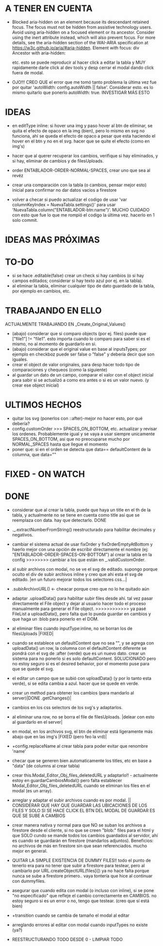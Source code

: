 # A TENER EN CUENTA

- Blocked aria-hidden on an element because its descendant retained focus. The focus must not be hidden from assistive technology users. Avoid using aria-hidden on a focused element or its ancestor. Consider using the inert attribute instead, which will also prevent focus. For more details, see the aria-hidden section of the WAI-ARIA specification at https://w3c.github.io/aria/#aria-hidden.
  Element with focus: div
  Ancestor with aria-hidden: <div> etc. esto se puede reproducir al hacer click a editar la tabla y MUY rapidamente darle click al dev tools y desp cerrar el modal dando click fuera de modal.

- OJO!!! CREO QUE el error que me tomó tanto problema la última vez fue por quitar 'autoWidth: config.autoWidth || false'. Considerar esto. es lo mismo quitarlo que ponerlo autoWidth: true. INVESTIGAR MÁS ESTO

# IDEAS

- en editType inline: si hover una img y paso hover al btn de eliminar, se quita el efecto de opaco en la img (bien), pero lo mismo en svg no funciona, ahí se queda el efecto de opaco a pesar que esta haciendo el hover en el btn y no en el svg. hacer que se quite el efecto (como en img's)
- hacer que al querer recuperar los cambios, verifique si hay eliminados, y si hay, eliminar de cambios y de filesUploads.
- order ENTABLADOR-ORDER-NORMAL-SPACES, crear uno que sea al revéz
- crear una comparación con la tabla (o cambios, pensar mejor esto) inicial para confirmar no dar datos vacios a firestore

- volver a checar si puedo actualizar el codigo de usar 'var columnKeyIndex = NuevaTabla.settings()' para usar 'NuevaTabla.column("ENTABLADOR-btn:name")'. MUCHO CUIDADO con esto que fue lo que me rompió el codigo la última vez. hacerlo en 1 solo commit.

# IDEAS MAS PRÓXIMAS

# TO-DO

- si se hace .editable(false) crear un check si hay cambios (o si hay campos editados; considerar si hay texto azul por ej. en la tabla).
- al eliminar la tabla, eliminar cualquier tipo de dato guardado de la tabla, por ejemplo en cambios, etc.

# TRABAJANDO EN ELLO

ACTUALMENTE TRABAJANDO EN \_Create_Original_Values()

- (abajo) considerar que si comparo objects (por ej. files) puede que ["file1"] != "file1". esto importa cuando lo comparo para saber si es el mismo, no al momento de guardarlo en si.
- (abajo) considerar que el original value en base al inputsTypes; por ejemplo en checkboz puede ser false o "false" y debería decir que son iguales.
- crear el object de valor originales, para desp hacer todo tipo de comparaciones y chequeos (como la siguiente)
- al guardar un dato de un campo, comparar el valor con el object inicial para sabir si se actualizó a como era antes o si es un valor nuevo. (y crear ese object inicial)

# ULTIMOS HECHOS

- quitar los svg (ponerlos con ::after)-mejor no hacer esto, por qué debería?
- config.customOrder >>> SPACES_ON_BOTTOM, etc. actualizar y revisar los ordenes. Probablemente igual y se vaya a usar siempre unicamente SPACES_ON_BOTTOM, asi que no preocuparse mucho por NORMAL_SPACES hasta que llegue el momento
- poner que: si en el orden se detecta que data== defaultContent de la columna, que data=""

# FIXED - ON WATCH

# DONE

- considerar que al crear la tabla, puede que haya un title en el th de la tabla, y actualmente no se tiene en cuenta como title así que se reemplaza con data. hay que detectarlo. DONE
- .\_.extractNumberFromString() reestructurado para habilitar decimales y negativos.
- cambiar el sistema actual de usar fixOrder y fixOrderEmptyAtBottom y haerlo mejor con una opción de escribir directamente el nombre (ej: "ENTABLADOR-ORDER-SPACES-ON-BOTTOM") al crear la tabla en la config >>>>>>>> cambiar a los que están en \_.validCustomOrder.
- al subir archivos con modal, no se ve el svg de editado. supongo porque oculto el div de subir archivos inline y creo que ahi esta el svg de editado. |en un futuro mejorar todos los selectores css...|
- .subirArchivoURL() <- cheacar porque creo que no lo he quitado aún
- adaptar .uploadData() para habilitar subir files desde ahí. tal vez pasar directamente el File object y dejar al usuario hacer todo el proceso manualmente para generar el File object. >>>>>>>>>>>> ya pasé FileList a uploadData(), pero falta que lo pueda guardar en cambios y que haga un :blob para ponerlo en el DOM.
- al eliminar files cuando inputType:inline, no se borran los de filesUploads |FIXED|

- cuando se establece un defaultContent que no sea "", y se agrega con uploadData() un row, la columna con el defaultContent diferente se pondrá con el svg de :after (verde) que es un nuevo dato. crear un sistema para no ponerlo si es solo defaultContent. SOLUCIONADO pero no estoy seguro si es el desired behavior, por el momento puse para que se quede el svg.
- el editar un campo que se subió con uploadData() (y por lo tanto esta verde), si se edita cambia a azul. hacer que se quede en verde.
- crear un method para obtener los cambios (para mandarlo al server)|DONE .getChanges()|
- cambios en los css selectors de los svg's y adaptarlos.
- al eliminar una row, no se borra el file de filesUploads. |delear con esto al guardarlo en el server|
- en modal, en los archivos svg, el btn de eliminar está ligeramente más abajo que en las img's |FIXED (pero feo la vrd)|
- +config.replaceName al crear tabla para poder evitar que renombre 'name'
- checar que se generen bien automaticamente los titles, etc en base a "data" (de columns al crear tabla)
- crear this.Modal_Editor_Obj_files_deletedURL y adaptarlo!! - actualmente estoy en guardarCambiosModal() pero falta establecer Modal_Editor_Obj_files_deletedURL cuando se eliminan los files en el modal (es un array).
- arreglar y adaptar el subir archivos cuando es por modal. || CONSIDERAR QUE HAY QUE GUARDAR LAS UBICACIONES DE LOS FILES Y SOLO SI SE HACE CLICK EL BTN DEL MODAL DE GUARDAR ES QUE SE SUBE A CAMBIOS
- crear manera nativa y normal para que NO se suban los archivos a firestore desde el cliente, si no que se creen "blob:" files para el html y que SOLO cundo se mande todos los cambios guardados al servidor, ahí es cuando se guardarán en firestore (mandarlos adjuntos). Beneficios: no archivos de más en firestore sin que sean referenciados. mucho mejor en general.
- QUITAR LA SIMPLE EXISTENCIA DE DUMMY FILES!! todo el punto de tenerlo era para no tener que subir a firestore para testear, pero al cambiarlo por URL.createObjectURL(files[i]) ya no hace falta porque nunca se sube a firestore primero.. vaya tontería que hice al continuar con dummyfiles.

- asegurar que cuando edita con modal (o incluso con inline), si se pone "no especificado" que refleje el cambio correctamente en CAMBIOS. no estoy seguro si es un error o no, tengo que testear. (creo que sí está bien)
- +transition cuando se cambia de tamaño el modal al editar

- arreglando errores al editar con modal cuando inputTypes no existe (ya?)

- REESTRUCTURANDO TODO DESDE 0 - LIMPIAR TODO
